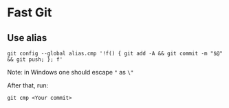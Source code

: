 # Fast Git
## Use alias
```
git config --global alias.cmp '!f() { git add -A && git commit -m "$@" && git push; }; f'
```
Note: in Windows one should escape `"` as `\"`

After that, run:
```
git cmp <Your commit>
```


